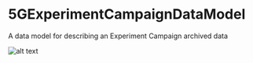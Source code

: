 # 5GExperimentCampaignDataModel
A data model for describing an Experiment Campaign archived data

![alt text]( //www.plantuml.com/plantuml/svg/FSv12i9038NXVK-X5sXMRbmLL5nvXX9dOXkOP8OaWnxV5iJTW_Sj_ia3BRgKuSYQIi_KhHpMYEPd0CFtk72i_TcTB5KDqXXJ5KXXgDNOuNI_VHePotPTK1hoebSCVDHC1OnU3YjXTX1a1VhREVtmBBiSsnunJAHv6ry0 )
